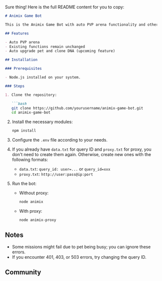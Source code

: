 Sure thing! Here is the full README content for you to copy:

```markdown
# Animix Game Bot

This is the Animix Game Bot with auto PVP arena functionality and other features. It's built using Node.js and supports both noproxy and proxy configurations.

## Features

- Auto PVP arena
- Existing functions remain unchanged
- Auto upgrade pet and clone DNA (upcoming feature)

## Installation

### Prerequisites

- Node.js installed on your system.

### Steps

1. Clone the repository:

   ```bash
   git clone https://github.com/yourusername/animix-game-bot.git
   cd animix-game-bot
   ```

2. Install the necessary modules:

   ```bash
   npm install
   ```

3. Configure the `.env` file according to your needs.

4. If you already have `data.txt` for query ID and `proxy.txt` for proxy, you don't need to create them again. Otherwise, create new ones with the following formats:

   - `data.txt`: `query_id: user=...` or `query_id=xxx`
   - `proxy.txt`: `http://user:pass@ip:port`

5. Run the bot:

   - Without proxy:

     ```bash
     node animix
     ```

   - With proxy:

     ```bash
     node animix-proxy
     ```

## Notes

- Some missions might fail due to pet being busy; you can ignore these errors.
- If you encounter 401, 403, or 503 errors, try changing the query ID.

## Community

